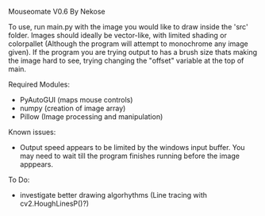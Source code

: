 Mouseomate V0.6
By Nekose


To use, run main.py with the image you would like to draw inside the 'src' folder. Images should ideally be vector-like, with limited shading or colorpallet (Although the program will attempt to monochrome any image given). If the program you are trying output to has a brush size thats making the image hard to see, trying changing the "offset" variable at the top of main.

Required Modules:
* PyAutoGUI (maps mouse controls)
* numpy (creation of image array)
* Pillow (Image processing and manipulation)

Known issues:
* Output speed appears to be limited by the windows input buffer. You may need to wait till the program finishes running before the image apppears.

To Do:
* investigate better drawing algorhythms (Line tracing with cv2.HoughLinesP()?)

